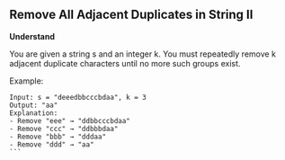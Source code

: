 ## Remove All Adjacent Duplicates in String II

**Understand**

You are given a string s and an integer k.
You must repeatedly remove k adjacent duplicate characters until no more such groups exist.

Example:

````
Input: s = "deeedbbcccbdaa", k = 3
Output: "aa"
Explanation:
- Remove "eee" → "ddbbcccbdaa"
- Remove "ccc" → "ddbbbdaa"
- Remove "bbb" → "dddaa"
- Remove "ddd" → "aa"
```
````
